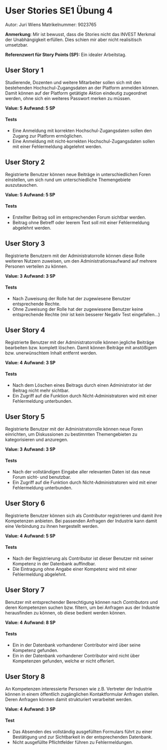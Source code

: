 # User Stories SE1 Übung 4

Autor: Juri Wiens
Matrikelnummer: 9023765

**Anmerkung**: Mir ist bewusst, dass die Stories nicht das INVEST Merkmal der Unabhängigkeit erfüllen. Dies schien mir aber nicht realisitisch umsetzbar.

**Referenzwert für Story Points (SP):** Ein idealer Arbeitstag.

## User Story 1

Studierende, Dozenten und weitere Mitarbeiter sollen sich mit den bestehenden Hochschul-Zugangsdaten an der Platform anmelden können. Damit können auf der Platform getätigte Aktion eindeutig zugeordnet werden, ohne sich ein weiteres Passwort merken zu müssen.

**Value: 5**
**Aufwand: 5 SP**

#### Tests
* Eine Anmeldung mit korrekten Hochschul-Zugangsdaten sollen den Zugang zur Platform ermöglichen.
* Eine Anmeldung mit nicht-korrekten Hochschul-Zugangsdaten sollen mit einer Fehlermeldung abgelehnt werden.

## User Story 2

Registrierte Benutzer können neue Beiträge in unterschiedlichen Foren einstellen, um sich rund um unterschiedliche Themengebiete auszutauschen.

**Value: 5**
**Aufwand: 5 SP**

#### Tests
* Erstellter Beitrag soll im entsprechenden Forum sichtbar werden.
* Beitrag ohne Betreff oder leerem Text soll mit einer Fehlermeldung abgelehnt werden.

## User Story 3

Registrierte Benutzern mit der Administratorrolle können diese Rolle weiteren Nutzern zuweisen, um den Administrationsaufwand auf mehrere Personen verteilen zu können.

**Value: 3**
**Aufwand: 3 SP**

#### Tests
* Nach Zuweisung der Rolle hat der zugewiesene Benutzer entsprechende Rechte.
* Ohne Zuweisung der Rolle hat der zugewiesene Benutzer keine entsprechende Rechte (mir ist kein besserer Negativ Test eingefallen...)

## User Story 4

Registrierte Benutzer mit der Administratorrolle können jegliche Beiträge bearbeiten bzw. komplett löschen. Damit können Beiträge mit anstößigem bzw. unerwünschtem Inhalt entfernt werden.

**Value: 4**
**Aufwand: 3 SP**

#### Tests
* Nach dem Löschen eines Beitrags durch einen Administrator ist der Beitrag nicht mehr sichtbar.
* Ein Zugriff auf die Funktion durch Nicht-Administratoren wird mit einer Fehlermeldung unterbunden.

## User Story 5

Registrierte Benutzer mit der Administratorrolle können neue Foren einrichten, um Diskussionen zu bestimmten Themengebieten zu kategorisieren und anzuregen.

**Value: 3**
**Aufwand: 3 SP**

#### Tests
* Nach der vollständigen Eingabe aller relevanten Daten ist das neue Forum sicht- und benutzbar.
* Ein Zugriff auf die Funktion durch Nicht-Administratoren wird mit einer Fehlermeldung unterbunden.

## User Story 6

Registrierte Benutzer können sich als *Contributor* registrieren und damit ihre Kompetenzen anbieten. Bei passenden Anfragen der Industrie kann damit eine Verbindung zu ihnen hergestellt werden.

**Value: 4**
**Aufwand: 5 SP**

#### Tests
* Nach der Registrierung als Contributor ist dieser Benutzer mit seiner Kompetenz in der Datenbank auffindbar.
* Die Eintragung ohne Angabe einer Kompetenz wird mit einer Fehlermeldung abgelehnt.

## User Story 7

Benutzer mit entsprechender Berechtigung können nach *Contributors* und deren Kompetenzen suchen bzw. filtern, um bei Anfragen aus der Industrie herausfinden zu können, ob diese bedient werden können.

**Value: 4**
**Aufwand: 8 SP**

#### Tests
* Ein in der Datenbank vorhandener Contributor wird über seine Kompetenz gefunden.
* Ein in der Datenbank vorhandener Contributor wird nicht über Kompetenzen gefunden, welche er nicht offeriert.

## User Story 8

An Kompetenzen interessierte Personen wie z.B. Vertreter der Industrie können in einem öffentlich zugänglichen Kontaktformular Anfragen stellen. Deren Anfragen können damit strukturiert verarbeitet werden.

**Value: 4**
**Aufwand: 3 SP**

#### Test
* Das Absenden des vollständig ausgefüllten Formulars führt zu einer Bestätigung und zur Sichtbarkeit in der entsprechenden Datenbank.
* Nicht ausgefüllte Pflichtfelder führen zu Fehlermeldungen.
